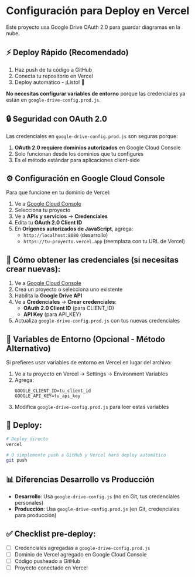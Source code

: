 # Configuración para Deploy en Vercel

Este proyecto usa Google Drive OAuth 2.0 para guardar diagramas en la nube.

## ⚡ Deploy Rápido (Recomendado)

1. Haz push de tu código a GitHub
2. Conecta tu repositorio en Vercel
3. Deploy automático - ¡Listo! 🎉

**No necesitas configurar variables de entorno** porque las credenciales ya están en `google-drive-config.prod.js`.

## 🔒 Seguridad con OAuth 2.0

Las credenciales en `google-drive-config.prod.js` son seguras porque:

1. **OAuth 2.0 requiere dominios autorizados** en Google Cloud Console
2. Solo funcionan desde los dominios que tu configures
3. Es el método estándar para aplicaciones client-side

## ⚙️ Configuración en Google Cloud Console

Para que funcione en tu dominio de Vercel:

1. Ve a [Google Cloud Console](https://console.cloud.google.com/)
2. Selecciona tu proyecto
3. Ve a **APIs y servicios** → **Credenciales**
4. Edita tu **OAuth 2.0 Client ID**
5. En **Orígenes autorizados de JavaScript**, agrega:
   - `http://localhost:8080` (desarrollo)
   - `https://tu-proyecto.vercel.app` (reemplaza con tu URL de Vercel)

## 🔑 Cómo obtener las credenciales (si necesitas crear nuevas):

1. Ve a [Google Cloud Console](https://console.cloud.google.com/)
2. Crea un proyecto o selecciona uno existente
3. Habilita la **Google Drive API**
4. Ve a **Credenciales** → **Crear credenciales**:
   - **OAuth 2.0 Client ID** (para CLIENT_ID)
   - **API Key** (para API_KEY)
5. Actualiza `google-drive-config.prod.js` con tus nuevas credenciales

## 📝 Variables de Entorno (Opcional - Método Alternativo)

Si prefieres usar variables de entorno en Vercel en lugar del archivo:

1. Ve a tu proyecto en Vercel → Settings → Environment Variables
2. Agrega:
   ```
   GOOGLE_CLIENT_ID=tu_client_id
   GOOGLE_API_KEY=tu_api_key
   ```
3. Modifica `google-drive-config.prod.js` para leer estas variables

## 🚀 Deploy:

```bash
# Deploy directo
vercel

# O simplemente push a GitHub y Vercel hará deploy automático
git push
```

## 📊 Diferencias Desarrollo vs Producción

- **Desarrollo**: Usa `google-drive-config.js` (no en Git, tus credenciales personales)
- **Producción**: Usa `google-drive-config.prod.js` (en Git, credenciales para producción)

## ✅ Checklist pre-deploy:

- [ ] Credenciales agregadas a `google-drive-config.prod.js`
- [ ] Dominio de Vercel agregado en Google Cloud Console
- [ ] Código pusheado a GitHub
- [ ] Proyecto conectado en Vercel
